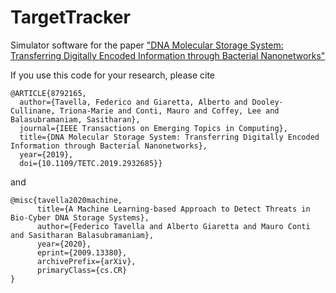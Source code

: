 # TargetTracker

Simulator software for the paper ["DNA Molecular Storage System: Transferring Digitally Encoded Information through Bacterial Nanonetworks"](https://arxiv.org/abs/1801.04774) 

If you use this code for your research, please cite
```
@ARTICLE{8792165,
  author={Tavella, Federico and Giaretta, Alberto and Dooley-Cullinane, Triona-Marie and Conti, Mauro and Coffey, Lee and Balasubramaniam, Sasitharan},
  journal={IEEE Transactions on Emerging Topics in Computing}, 
  title={DNA Molecular Storage System: Transferring Digitally Encoded Information through Bacterial Nanonetworks}, 
  year={2019},
  doi={10.1109/TETC.2019.2932685}}

```

and

```
@misc{tavella2020machine,
      title={A Machine Learning-based Approach to Detect Threats in Bio-Cyber DNA Storage Systems}, 
      author={Federico Tavella and Alberto Giaretta and Mauro Conti and Sasitharan Balasubramaniam},
      year={2020},
      eprint={2009.13380},
      archivePrefix={arXiv},
      primaryClass={cs.CR}
}
```
